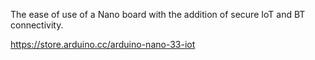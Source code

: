 The ease of use of a Nano board with the addition of secure IoT and BT connectivity.

https://store.arduino.cc/arduino-nano-33-iot

